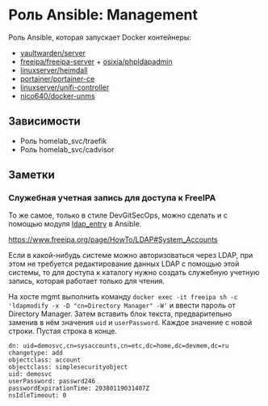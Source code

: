 # Роль Ansible: Management

Роль Ansible, которая запускает Docker контейнеры:

* [vaultwarden/server](https://hub.docker.com/r/vaultwarden/server/tags)
* [freeipa/freeipa-server](https://hub.docker.com/r/freeipa/freeipa-server/tags) + [osixia/phpldapadmin](https://hub.docker.com/r/osixia/phpldapadmin/tags)
* [linuxserver/heimdall](https://hub.docker.com/r/linuxserver/heimdall/tags)
* [portainer/portainer-ce](https://hub.docker.com/r/portainer/portainer-ce/tags)
* [linuxserver/unifi-controller](https://hub.docker.com/r/linuxserver/unifi-controller/tags)
* [nico640/docker-unms](https://hub.docker.com/r/nico640/docker-unms/tags)

## Зависимости

* Роль homelab_svc/traefik
* Роль homelab_svc/cadvisor

## Заметки

### Служебная учетная запись для доступа к FreeIPA

То же самое, только в стиле DevGitSecOps, можно сделать и с помощью модуля [ldap_entry](https://docs.ansible.com/ansible/latest/modules/ldap_entry_module.html) в Ansible.

<https://www.freeipa.org/page/HowTo/LDAP#System_Accounts>

Если в какой-нибудь системе можно авторизоваться через LDAP, при этом не требуется редактирование данных LDAP с помощью этой системы, то для доступа к каталогу нужно создать служебную учетную запись, которая работает только для чтения.

На хосте mgmt выполнить команду `docker exec -it freeipa sh -c 'ldapmodify -x -D "cn=Directory Manager" -W'` и ввести пароль от Directory Manager. Затем вставить блок текста, предварительно заменив в нём значения `uid` и `userPassword`. Каждое значение с новой строки. Пустая строка в конце.

    dn: uid=demosvc,cn=sysaccounts,cn=etc,dc=home,dc=devmem,dc=ru
    changetype: add
    objectclass: account
    objectclass: simplesecurityobject
    uid: demosvc
    userPassword: passwrd246
    passwordExpirationTime: 20380119031407Z
    nsIdleTimeout: 0
